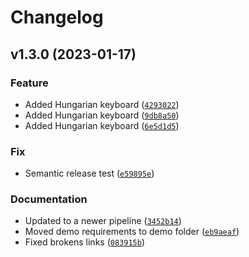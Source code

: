 # Changelog

<!--next-version-placeholder-->

## v1.3.0 (2023-01-17)
### Feature
* Added Hungarian keyboard ([`4293022`](https://github.com/KennethEnevoldsen/augmenty/commit/42930224b703659d824e602dd3fe89ee0323cab1))
* Added Hungarian keyboard ([`9db8a50`](https://github.com/KennethEnevoldsen/augmenty/commit/9db8a5043dfa4d590a43a248df627abfd8ff40fd))
* Added Hungarian keyboard ([`6e5d1d5`](https://github.com/KennethEnevoldsen/augmenty/commit/6e5d1d517ce0a4c336ea0b8e1e1dbcb2d0b84021))

### Fix
* Semantic release test ([`e59895e`](https://github.com/KennethEnevoldsen/augmenty/commit/e59895e52bbb9c696eaf2080f0d4f103d4b3fa8f))

### Documentation
* Updated to a newer pipeline ([`3452b14`](https://github.com/KennethEnevoldsen/augmenty/commit/3452b14c20ab2c196f7de12f363adc61d7a4b5b0))
* Moved demo requirements to demo folder ([`eb9aeaf`](https://github.com/KennethEnevoldsen/augmenty/commit/eb9aeafb9727ab7026d8e5550674e626474ac572))
* Fixed brokens links  ([`083915b`](https://github.com/KennethEnevoldsen/augmenty/commit/083915b6e05d6a7ec69b958b271b29efc8af9a67))
